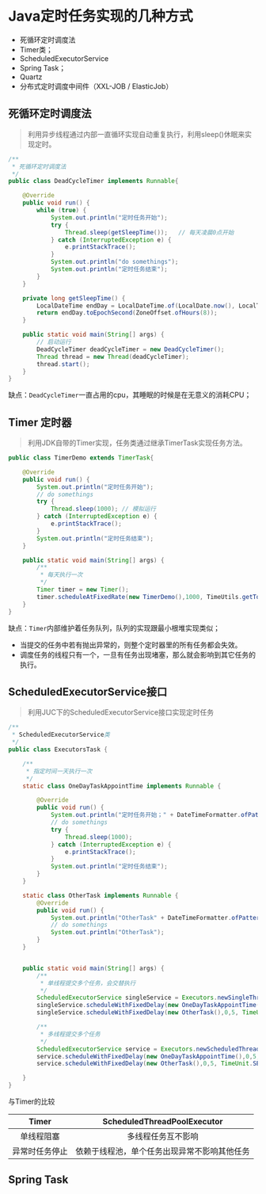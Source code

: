 # Java定时任务实现的几种方式

* 死循环定时调度法
* Timer类；
* ScheduledExecutorService
* Spring Task；
* Quartz
* 分布式定时调度中间件（XXL-JOB / ElasticJob）

## 死循环定时调度法

> 利用异步线程通过内部一直循环实现自动重复执行，利用sleep()休眠来实现定时。

```java
/**
 * 死循环定时调度法
 */
public class DeadCycleTimer implements Runnable{

    @Override
    public void run() {
        while (true) {
            System.out.println("定时任务开始");
            try {
                Thread.sleep(getSleepTime());   // 每天凌晨0点开始
            } catch (InterruptedException e) {
                e.printStackTrace();
            }
            System.out.println("do somethings");
            System.out.println("定时任务结束");
        }
    }

    private long getSleepTime() {
        LocalDateTime endDay = LocalDateTime.of(LocalDate.now(), LocalTime.MAX);
        return endDay.toEpochSecond(ZoneOffset.ofHours(8));
    }

    public static void main(String[] args) {
        // 启动运行
        DeadCycleTimer deadCycleTimer = new DeadCycleTimer();
        Thread thread = new Thread(deadCycleTimer);
        thread.start();
    }
}
```

缺点：`DeadCycleTimer`一直占用的cpu，其睡眠的时候是在无意义的消耗CPU；



## Timer 定时器

> 利用JDK自带的Timer实现，任务类通过继承TimerTask实现任务方法。

```java
public class TimerDemo extends TimerTask{

    @Override
    public void run() {
        System.out.println("定时任务开始");
        // do somethings
        try {
            Thread.sleep(1000); // 模拟运行
        } catch (InterruptedException e) {
            e.printStackTrace();
        }
        System.out.println("定时任务结束");
    }

    public static void main(String[] args) {
        /**
         * 每天执行一次
         */
        Timer timer = new Timer();
        timer.scheduleAtFixedRate(new TimerDemo(),1000, TimeUtils.getTomorrowSecond());
    }
}
```



缺点：`Timer`内部维护着任务队列，队列的实现跟最小根堆实现类似；

* 当提交的任务中若有抛出异常的，则整个定时器里的所有任务都会失效。
* 调度任务的线程只有一个，一旦有任务出现堵塞，那么就会影响到其它任务的执行。

## ScheduledExecutorService接口

> 利用JUC下的ScheduledExecutorService接口实现定时任务



```java
/**
 * ScheduledExecutorService类
 */
public class ExecutorsTask {

    /**
     * 指定时间一天执行一次
     */
    static class OneDayTaskAppointTime implements Runnable {

        @Override
        public void run() {
            System.out.println("定时任务开始；" + DateTimeFormatter.ofPattern("yyyy-MM-dd HH:mm:ss").format(LocalDateTime.now()));
            // do somethings
            try {
                Thread.sleep(1000);
            } catch (InterruptedException e) {
                e.printStackTrace();
            }
            System.out.println("定时任务结束");
        }
    }

    static class OtherTask implements Runnable {
        @Override
        public void run() {
            System.out.println("OtherTask" + DateTimeFormatter.ofPattern("yyyy-MM-dd HH:mm:ss").format(LocalDateTime.now()));
            // do somethings
            System.out.println("OtherTask");
        }
    }


    public static void main(String[] args) {
        /**
         * 单线程提交多个任务，会交替执行
         */
        ScheduledExecutorService singleService = Executors.newSingleThreadScheduledExecutor();
        singleService.scheduleWithFixedDelay(new OneDayTaskAppointTime(),0,5, TimeUnit.SECONDS);
        singleService.scheduleWithFixedDelay(new OtherTask(),0,5, TimeUnit.SECONDS);

        /**
         * 多线程提交多个任务
         */
        ScheduledExecutorService service = Executors.newScheduledThreadPool(2);
        service.scheduleWithFixedDelay(new OneDayTaskAppointTime(),0,5, TimeUnit.SECONDS);
        service.scheduleWithFixedDelay(new OtherTask(),0,5, TimeUnit.SECONDS);

    }
}
```



与Timer的比较

|     Timer      |         ScheduledThreadPoolExecutor          |
| :------------: | :------------------------------------------: |
|   单线程阻塞   |              多线程任务互不影响              |
| 异常时任务停止 | 依赖于线程池，单个任务出现异常不影响其他任务 |



## Spring Task



